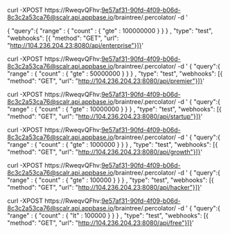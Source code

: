 curl -XPOST https://RweqvQFhv:9e57af31-90fd-4f09-b06d-8c3c2a53ca76@scalr.api.appbase.io/braintree/.percolator/ -d '

{
    "query":{
	    "range" : {
	        "count" : {
	            "gte" : 100000000
	        }
	    }
    }
,
"type": "test",
"webhooks": [{ "method": "GET", "url": "http://104.236.204.23:8080/api/enterprise"}]}'

curl -XPOST https://RweqvQFhv:9e57af31-90fd-4f09-b06d-8c3c2a53ca76@scalr.api.appbase.io/braintree/.percolator/ -d '
{
    "query":{
	    "range" : {
	        "count" : {
	            "gte" : 50000000
	        }
	    }
    }
,
"type": "test",
"webhooks": [{ "method": "GET", "url": "http://104.236.204.23:8080/api/premier"}]}'

curl -XPOST https://RweqvQFhv:9e57af31-90fd-4f09-b06d-8c3c2a53ca76@scalr.api.appbase.io/braintree/.percolator/ -d '
{
    "query":{
	    "range" : {
	        "count" : {
	            "gte" : 10000000
	        }
	    }
    }
,
"type": "test",
"webhooks": [{ "method": "GET", "url": "http://104.236.204.23:8080/api/startup"}]}'

curl -XPOST https://RweqvQFhv:9e57af31-90fd-4f09-b06d-8c3c2a53ca76@scalr.api.appbase.io/braintree/.percolator/ -d '
{
    "query":{
	    "range" : {
	        "count" : {
	            "gte" : 1000000
	        }
	    }
    }
,
"type": "test",
"webhooks": [{ "method": "GET", "url": "http://104.236.204.23:8080/api/growth"}]}'

curl -XPOST https://RweqvQFhv:9e57af31-90fd-4f09-b06d-8c3c2a53ca76@scalr.api.appbase.io/braintree/.percolator/ -d '
{
    "query":{
	    "range" : {
	        "count" : {
	            "gte" : 100000
	        }
	    }
    }
,
"type": "test",
"webhooks": [{ "method": "GET", "url": "http://104.236.204.23:8080/api/hacker"}]}'

curl -XPOST https://RweqvQFhv:9e57af31-90fd-4f09-b06d-8c3c2a53ca76@scalr.api.appbase.io/braintree/.percolator/ -d '
{
    "query":{
	    "range" : {
	        "count" : {
	            "lt" : 100000
	        }
	    }
    }
,
"type": "test",
"webhooks": [{ "method": "GET", "url": "http://104.236.204.23:8080/api/free"}]}'

